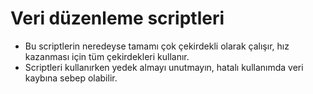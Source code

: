# Veri düzenleme scriptleri
* Bu scriptlerin neredeyse tamamı çok çekirdekli olarak çalışır, hız kazanması için tüm çekirdekleri kullanır.
* Scriptleri kullanırken yedek almayı unutmayın, hatalı kullanımda veri kaybına sebep olabilir.